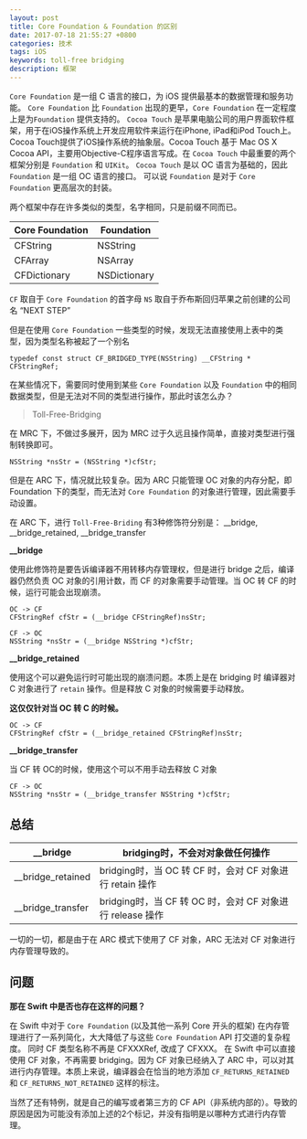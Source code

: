 ```yaml
---
layout: post
title: Core Foundation & Foundation 的区别
date: 2017-07-18 21:55:27 +0800
categories: 技术
tags: iOS
keywords: toll-free bridging
description: 框架
---
```


`Core Foundation` 是一组 C 语言的接口，为 iOS 提供最基本的数据管理和服务功能。
`Core Foundation` 比 `Foundation` 出现的更早，`Core Foundation` 在一定程度上是为`Foundation` 提供支持的。
`Cocoa Touch` 是苹果电脑公司的用户界面软件框架，用于在iOS操作系统上开发应用软件来运行在iPhone, iPad和iPod Touch上。Cocoa Touch提供了iOS操作系统的抽象层。Cocoa Touch 基于 Mac OS X Cocoa API，主要用Objective-C程序语言写成。在 `Cocoa Touch` 中最重要的两个框架分别是 `Foundation` 和 `UIKit`。
`Cocoa Touch` 是以 OC 语言为基础的，因此 `Foundation` 是一组 OC 语言的接口。
可以说 `Foundation` 是对于 `Core Foundation` 更高层次的封装。

两个框架中存在许多类似的类型，名字相同，只是前缀不同而已。


| Core Foundation | Foundation |
| --------------- | ---------- |
| CFString        | NSString   |
| CFArray         | NSArray    |
| CFDictionary    | NSDictionary |


`CF` 取自于 `Core Foundation` 的首字母
`NS` 取自于乔布斯回归苹果之前创建的公司名 “NEXT STEP”

但是在使用 `Core Foundation` 一些类型的时候，发现无法直接使用上表中的类型，因为类型名称被起了一个别名

```
typedef const struct CF_BRIDGED_TYPE(NSString) __CFString * CFStringRef;
```

在某些情况下，需要同时使用到某些 `Core Foundation` 以及 `Foundation` 中的相同数据类型，但是无法对不同的类型进行操作，那此时该怎么办？  

> Toll-Free-Bridging  

在 MRC 下，不做过多展开，因为 MRC 过于久远且操作简单，直接对类型进行强制转换即可。

```
NSString *nsStr = (NSString *)cfStr;
```

但是在 ARC 下，情况就比较复杂。因为 ARC 只能管理 OC 对象的内存分配，即 Foundation 下的类型，而无法对 `Core Foundation` 的对象进行管理，因此需要手动设置。

在 ARC 下，进行 `Toll-Free-Briding` 有3种修饰符分别是：
__bridge, __bridge_retained, __bridge_transfer

**__bridge**  

使用此修饰符是要告诉编译器不用转移内存管理权，但是进行 bridge 之后，编译器仍然负责 OC 对象的引用计数，而 CF 的对象需要手动管理。当 OC 转 CF 的时候，运行可能会出现崩溃。

```
OC -> CF
CFStringRef cfStr = (__bridge CFStringRef)nsStr;

CF -> OC
NSString *nsStr = (__bridge NSString *)cfStr;
```

**__bridge_retained**  

使用这个可以避免运行时可能出现的崩溃问题。本质上是在 bridging 时 编译器对 C 对象进行了 `retain` 操作。但是释放 C 对象的时候需要手动释放。

**这仅仅针对当 OC 转 C 的时候。**  


```
OC -> CF
CFStringRef cfStr = (__bridge_retained CFStringRef)nsStr;
```  

**__bridge_transfer**  

当 CF 转 OC的时候，使用这个可以不用手动去释放 C 对象

```
CF -> OC
NSString *nsStr = (__bridge_transfer NSString *)cfStr;
```  

## 总结


| __bridge          | bridging时，不会对对象做任何操作 |
| ----------------- | ---------------------------- |
| __bridge_retained | bridging时，当 OC 转 CF 时，会对 CF 对象进行 retain 操作| 
| __bridge_transfer | bridging时，当 CF 转 OC 时，会对 CF 对象进行 release 操作|

一切的一切，都是由于在 ARC 模式下使用了 CF 对象，ARC 无法对 CF 对象进行内存管理导致的。


## 问题  

**那在 Swift 中是否也存在这样的问题？**  

在 Swift 中对于 `Core Foundation` (以及其他一系列 Core 开头的框架) 在内存管理进行了一系列简化，大大降低了与这些 `Core Foundation` API 打交道的复杂程度。
同时 CF 类型名称不再是 CFXXXRef, 改成了 CFXXX。
在 Swift 中可以直接使用 CF 对象，不再需要 bridging。因为 CF 对象已经纳入了 ARC 中，可以对其进行内存管理。本质上来说，编译器会在恰当的地方添加 `CF_RETURNS_RETAINED` 和 `CF_RETURNS_NOT_RETAINED` 这样的标注。

当然了还有特例，就是自己的编写或者第三方的 CF API（非系统内部的）。导致的原因是因为可能没有添加上述的2个标记，并没有指明是以哪种方式进行内存管理。











